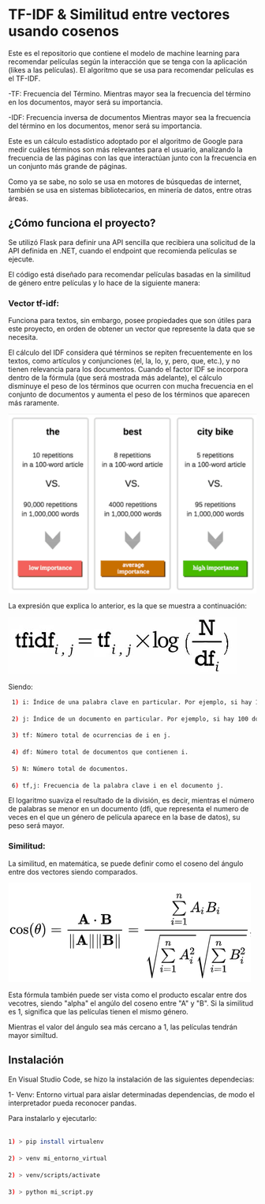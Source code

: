 # TF-IDF & Similitud entre vectores usando cosenos

Este es el repositorio que contiene el modelo de machine learning para recomendar películas según la interacción que se tenga con la aplicación (likes a las películas). El algoritmo que se usa para recomendar películas es el TF-IDF.

-TF: Frecuencia del Término. 
Mientras mayor sea la frecuencia del término en los documentos, mayor será su importancia.

-IDF: Frecuencia inversa de documentos
Mientras mayor sea la frecuencia del término en los documentos, menor será su importancia. 

Este es un cálculo estadístico adoptado por el algoritmo de Google para medir cuáles términos son más relevantes para el usuario, analizando la frecuencia de las páginas con las que interactúan junto con la frecuencia en un conjunto más grande de páginas.

Como ya se sabe, no solo se usa en motores de búsquedas de internet, también se usa en sistemas bibliotecarios, en minería de datos, entre otras áreas.

## ¿Cómo funciona el proyecto?

Se utilizó Flask para definir una API sencilla que recibiera una solicitud de la API definida en .NET, cuando el endpoint que recomienda películas se ejecute. 

El código está diseñado para recomendar películas basadas en la similitud de género entre películas y lo hace de la siguiente manera:

### Vector tf-idf:

Funciona para textos, sin embargo, posee propiedades que son útiles para este proyecto, en orden de obtener un vector que represente la data que se necesita.

El cálculo del IDF considera qué términos se repiten frecuentemente en los textos, como artículos y conjunciones (el, la, lo, y, pero, que, etc.), y no tienen relevancia para los documentos. Cuando el factor IDF se incorpora dentro de la fórmula (que será mostrada más adelante), el cálculo disminuye el peso de los términos que ocurren con mucha frecuencia en el conjunto de documentos y aumenta el peso de los términos que aparecen más raramente.

![Representación de ejemplo](IARECOMMEND/../images/ejemploIDF.png)

La expresión que explica lo anterior, es la que se muestra a continuación:

![Expresión TDF-IDF](IARECOMMEND/../images/IDFormula.png)

Siendo: 

```bash
 1) i: Índice de una palabra clave en particular. Por ejemplo, si hay 10 palabras clave en un documento, i puede variar de 1 a 10.

 2) j: Índice de un documento en particular. Por ejemplo, si hay 100 documentos en un conjunto, j puede variar de 1 a 100.

 3) tf: Número total de ocurrencias de i en j.

 4) df: Número total de documentos que contienen i.

 5) N: Número total de documentos.

 6) tf,j: Frecuencia de la palabra clave i en el documento j.

 ```

 El logaritmo suaviza el resultado de la división, es decir, mientras el número de palabras se menor en un documento (dfi, que representa el numero de veces en el que un género de película aparece en la base de datos), su peso será mayor.

### Similitud:

La similitud, en matemática, se puede definir como el coseno del ángulo entre dos vectores siendo comparados.

![Expresión](IARECOMMEND/../images/coseno_formula.png)

Esta fórmula también puede ser vista como el producto escalar entre dos vecotres, siendo "alpha" el angúlo del coseno entre "A" y "B". Si la similitud es 1, significa que las películas tienen el mismo género.

Mientras el valor del ángulo sea más cercano a 1, las películas tendrán mayor similtud.

## Instalación

En Visual Studio Code, se hizo la instalación de las siguientes dependecias:

1- Venv: Entorno virtual para aislar determinadas dependencias, de modo el interpretador pueda reconocer pandas.

Para instalarlo y ejecutarlo:

```bash

1) > pip install virtualenv

2) > venv mi_entorno_virtual

2) > venv/scripts/activate 

3) > python mi_script.py
 ```




    

